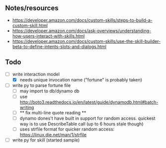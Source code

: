 ## Notes/resources
- https://developer.amazon.com/docs/custom-skills/steps-to-build-a-custom-skill.html
- https://developer.amazon.com/docs/ask-overviews/understanding-how-users-interact-with-skills.html
- https://developer.amazon.com/docs/custom-skills/use-the-skill-builder-beta-to-define-intents-slots-and-dialogs.html

## Todo
- [ ] write interaction model
  - [x] needs unique invocation name ("fortune" is probably taken)
- [ ] write py to parse fortune file
  - [ ] may import to db/dynamo db
  - [ ] use http://boto3.readthedocs.io/en/latest/guide/dynamodb.html#batch-writing
  - [ ] ** fix multi-line quote reading **
  - [ ] dynamo dones't have built in support for random access. quickest way is to use DescribeTable call (up to 6 hours stale though)
  - [ ] uses strfile format for quicker random access: https://linux.die.net/man/1/strfile
- [ ] write py for skill (started sample)

